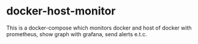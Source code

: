 # docker-host-monitor
This is a docker-compose which monitors docker and host of docker with prometheus, show graph with grafana, send alerts e.t.c.
